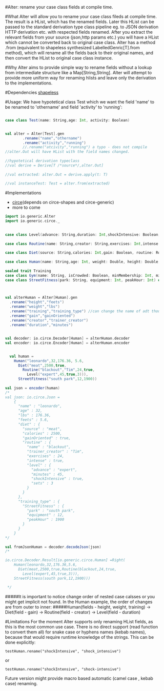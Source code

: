 #Alter: rename your case class fields at compile time.

#What
Alter will allow you to rename your case class fileds at compile time. 
The result is a HList, which has the renamed fields. Later this HList can be passed to the
standard derivation type class pipeline eg. to JSON derivation HTTP derivation etc. with respected fields renamed.
After you extract the relevant fields from your source (json,http params etc.) you will have a HList which cannot be converted back to original case class.
Alter has a method .from (equivalent to shapeless synthesized LabelledGenric[T].from method), which will 
rename all the fields back to their original names, and then convert the HList to original case class instance.

#Why 
Alter aims to provide simple way to rename fields without a lookup from intermediate structure like a Map[String,String].
Alter will attempt to provide more uniform way for renaming hlists and leave only
the derivation to the implementations.

#Dependencies
[shapeless](https://github.com/milessabin/shapeless)

#Usage:
We have hypotetical class Test which we want the field 'name' to be renamed to 'othername' and field 'activity' to 'running': 
```scala

case class Test(name: String,age: Int, activity: Boolean)
  

val alter = Alter[Test].gen
	    .rename("name","othername")
	    .rename("activity","running")
	    //.rename("atcivity","running") a typo - does not compile
//alter.Out will have HList with the field names changed.
  
//hypotetical derivation typeclass  
//val derive = Derive[T /*source*/,alter.Out]  
  
//val extracted: alter.Out = derive.apply(t: T)
  
//val instanceTest: Test = alter.from(extracted)

```
#Implementations
  * [circe](https://github.com/circe/circe)(depends on circe-shapes and circe-generic)
  * more to come
```scala
import io.generic.Alter
import io.generic.circe._
  
  
case class Level(advance: String,duration: Int,shockIntensive: Boolean,sets: Int)
  
case class Routine(name: String,creator: String,exercises: Int,intense: Boolean, level: Level)
  
case class Diet(source: String,calories: Int,gain: Boolean, routine: Routine)
  
case class Human(name: String,age: Int, weight: Double, height: Double,diet: Diet,training: Training)
  
sealed trait Training
case class Gym(name: String, isCrowded: Boolean, minMembership: Int, miles: Int) extends Training
case class StreetFitness(park: String, equipment: Int, peakHour: Int) extends Training


 
val alterHuman = Alter[Human].gen
  .rename("height","feets")
  .rename("weight","lbs")
  .rename("training","training_type") //can change the name of adt though
  .rename("gain","gainOriented")
  .rename("creator","trainer_creator")
  .rename("duration","minutes")
  
  
val decoder: io.circe.Decoder[Human] = alterHuman.decoder
val encoder: io.circe.Encoder[Human] = alterHuman.encoder

  
  val human =
    Human("leonardo",32,176.36, 5.6,
      Diet("meat",2500,true,
        Routine("blackout","Tim",24,true,
          Level("expert",45,true,3))),
      StreetFitness("south park",12,1900))
      
val json = encoder(human) 
/*  
val json: io.circe.Json =
    {
      "name" : "leonardo",
      "age" : 32,
      "lbs" : 176.36,
      "feets" : 5.6,
      "diet" : {
        "source" : "meat",
        "calories" : 2500,
        "gainOriented" : true,
        "routine" : {
          "name" : "blackout",
          "trainer_creator" : "Tim",
          "exercises" : 24,
          "intense" : true,
          "level" : {
            "advance" : "expert",
            "minutes" : 45,
            "shockIntensive" : true,
            "sets" : 3
          }
        }
      },
      "training_type" : {
        "StreetFitness" : {
          "park" : "south park",
          "equipment" : 12,
          "peakHour" : 1900
        }
      }
    }
*/
  
val fromJsonHuman = decoder.decodeJson(json) 
/*

io.circe.Decoder.Result[io.generic.circe.Human] =Right(
    Human(leonardo,32,176.36,5.6,
      Diet(meat,2500,true,Routine(blackout,24,true,
        Level(expert,45,true,3))),
    StreetFitness(south park,12,1900)))

 */

```

#####It is important to notice change order of nested case calsses or you might get implicit not found. In the Human example, the order of changes are from outer to inner:
#####Human(fields - height, weight, training) ->  Diet(field - gain) -> Routine(field - creator) -> Level(field - duration)

#Limitations
For the moment Alter supports only renaming HList fields, as this is the most common use case.
There is no direct support (read function to convert them all) for snake case or hyphens names (kebab names),
because that would require runtime knowledge of the strings.
This can be done explicitly:

```testHuman.rename("shockIntensive", "shock_intensive")```

or  

```testHuman.rename("shockIntensive", "shock-intensive")```

Future version might provide macro based automatic (camel case , kebab case) renaming.
